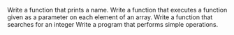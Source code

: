 Write a function that prints a name.
Write a function that executes a function given as a parameter on each element of an array.
Write a function that searches for an integer
Write a program that performs simple operations.
